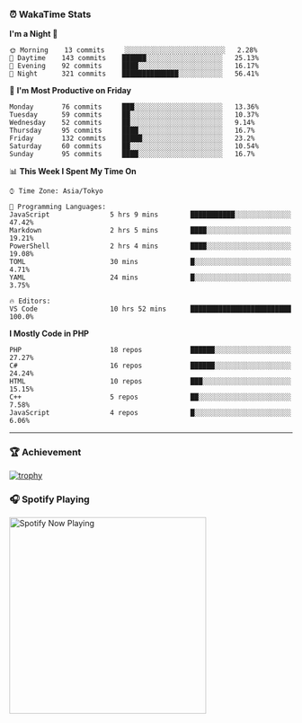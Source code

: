 ### ⏰ WakaTime Stats


<!--START_SECTION:waka-->
**I'm a Night 🦉** 

```text
🌞 Morning    13 commits     ░░░░░░░░░░░░░░░░░░░░░░░░░   2.28% 
🌆 Daytime    143 commits    ██████░░░░░░░░░░░░░░░░░░░   25.13% 
🌃 Evening    92 commits     ████░░░░░░░░░░░░░░░░░░░░░   16.17% 
🌙 Night      321 commits    ██████████████░░░░░░░░░░░   56.41%

```
📅 **I'm Most Productive on Friday** 

```text
Monday       76 commits     ███░░░░░░░░░░░░░░░░░░░░░░   13.36% 
Tuesday      59 commits     ██░░░░░░░░░░░░░░░░░░░░░░░   10.37% 
Wednesday    52 commits     ██░░░░░░░░░░░░░░░░░░░░░░░   9.14% 
Thursday     95 commits     ████░░░░░░░░░░░░░░░░░░░░░   16.7% 
Friday       132 commits    █████░░░░░░░░░░░░░░░░░░░░   23.2% 
Saturday     60 commits     ██░░░░░░░░░░░░░░░░░░░░░░░   10.54% 
Sunday       95 commits     ████░░░░░░░░░░░░░░░░░░░░░   16.7%

```


📊 **This Week I Spent My Time On** 

```text
⌚︎ Time Zone: Asia/Tokyo

💬 Programming Languages: 
JavaScript               5 hrs 9 mins        ███████████░░░░░░░░░░░░░░   47.42% 
Markdown                 2 hrs 5 mins        ████░░░░░░░░░░░░░░░░░░░░░   19.21% 
PowerShell               2 hrs 4 mins        ████░░░░░░░░░░░░░░░░░░░░░   19.08% 
TOML                     30 mins             █░░░░░░░░░░░░░░░░░░░░░░░░   4.71% 
YAML                     24 mins             █░░░░░░░░░░░░░░░░░░░░░░░░   3.75%

🔥 Editors: 
VS Code                  10 hrs 52 mins      █████████████████████████   100.0%

```

**I Mostly Code in PHP** 

```text
PHP                      18 repos            ██████░░░░░░░░░░░░░░░░░░░   27.27% 
C#                       16 repos            ██████░░░░░░░░░░░░░░░░░░░   24.24% 
HTML                     10 repos            ███░░░░░░░░░░░░░░░░░░░░░░   15.15% 
C++                      5 repos             ██░░░░░░░░░░░░░░░░░░░░░░░   7.58% 
JavaScript               4 repos             █░░░░░░░░░░░░░░░░░░░░░░░░   6.06%

```



<!--END_SECTION:waka-->

---

### 🏆 Achievement

[![trophy](https://github-profile-trophy.vercel.app/?username=Slime-hatena&theme=flat&no-bg=true&no-frame=true&column=8)](https://github.com/ryo-ma/github-profile-trophy)

### 🎧 Spotify Playing

[<img src="https://spotify-now-playing-slime-hatena.vercel.app/api/spotify-playing" alt="Spotify Now Playing" width="350" />](https://open.spotify.com/user/slime_hatena)

<!--
**Slime-hatena/Slime-hatena** is a ✨ _special_ ✨ repository because its `README.md` (this file) appears on your GitHub profile.

Here are some ideas to get you started:

- 🔭 I’m currently working on ...
- 🌱 I’m currently learning ...
- 👯 I’m looking to collaborate on ...
- 🤔 I’m looking for help with ...
- 💬 Ask me about ...
- 📫 How to reach me: ...
- 😄 Pronouns: ...
- ⚡ Fun fact: ...
-->
